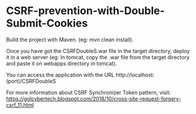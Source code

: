 # CSRF-prevention-with-Double-Submit-Cookies

Build the project with Maven. (eg: mvn clean install).

Once you have got the CSRFDoubleS.war file in the target directory, deploy it in a web server (eg: In tomcat, copy the .war file from the target directory and paste it on webapps directory in tomcat).

You can access the application with the URL http://localhost:(port)/CSRFDoubleS

For more information about CSRF Synchronizer Token pattern, visit: https://gglcybertech.blogspot.com/2018/10/cross-site-request-forgery-csrf_11.html
